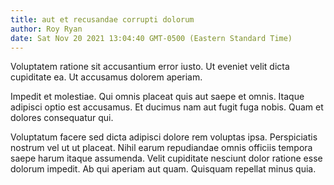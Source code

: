 ```yaml
---
title: aut et recusandae corrupti dolorum
author: Roy Ryan
date: Sat Nov 20 2021 13:04:40 GMT-0500 (Eastern Standard Time)
---
```

Voluptatem ratione sit accusantium error iusto. Ut eveniet velit dicta cupiditate ea. Ut accusamus dolorem aperiam.

 Impedit et molestiae. Qui omnis placeat quis aut saepe et omnis. Itaque adipisci optio est accusamus. Et ducimus nam aut fugit fuga nobis. Quam et dolores consequatur qui.

 Voluptatum facere sed dicta adipisci dolore rem voluptas ipsa. Perspiciatis nostrum vel ut ut placeat. Nihil earum repudiandae omnis officiis tempora saepe harum itaque assumenda. Velit cupiditate nesciunt dolor ratione esse dolorum impedit. Ab qui aperiam aut quam. Quisquam repellat minus quia.